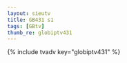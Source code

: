 ```yaml
--- 
layout: sieutv
title: GB431 s1
tags: [GBtv]
thumb_re: globiptv431
---
```

{% include tvadv key="globiptv431" %} 
